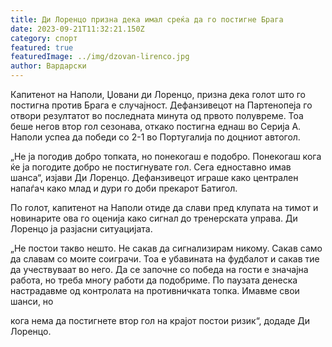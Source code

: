 ```yaml
---
title: Ди Лоренцо призна дека имал среќа да го постигне Брага
date: 2023-09-21T11:32:21.150Z
category: спорт
featured: true
featuredImage: ../img/dzovan-lirenco.jpg
author: Вардарски
---
```

Капитенот на Наполи, Џовани ди Лоренцо, призна дека голот што го постигна против Брага е случајност. Дефанзивецот на Партенопеја го отвори резултатот во последната минута од првото полувреме. Тоа беше негов втор гол сезонава, откако постигна еднаш во Серија А. Наполи успеа да победи со 2-1 во Португалија по доцниот автогол.

„Не ја погодив добро топката, но понекогаш е подобро. Понекогаш кога ќе ја погодите добро не постигнувате гол. Сега едноставно имав шанса“, изјави Ди Лоренцо. Дефанзивецот играше како централен напаѓач како млад и дури го доби прекарот Батигол.

По голот, капитенот на Наполи отиде да слави пред клупата на тимот и новинарите ова го оценија како сигнал до тренерската управа. Ди Лоренцо ја разјасни ситуацијата.

„Не постои такво нешто. Не сакав да сигнализирам никому. Сакав само да славам со моите соиграчи. Тоа е убавината на фудбалот и сакав тие да учествуваат во него. Да се ​​започне со победа на гости е значајна работа, но треба многу работи да подобриме. По паузата денеска настрадавме од контролата на противничката топка. Имавме свои шанси, но

кога нема да постигнете втор гол на крајот постои ризик“, додаде Ди Лоренцо.